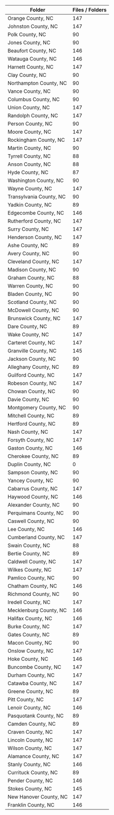 | Folder                  |   Files / Folders |
|-------------------------|-------------------|
| Orange County, NC       |               147 |
| Johnston County, NC     |               147 |
| Polk County, NC         |                90 |
| Jones County, NC        |                90 |
| Beaufort County, NC     |               146 |
| Watauga County, NC      |               146 |
| Harnett County, NC      |               147 |
| Clay County, NC         |                90 |
| Northampton County, NC  |                90 |
| Vance County, NC        |                90 |
| Columbus County, NC     |                90 |
| Union County, NC        |               147 |
| Randolph County, NC     |               147 |
| Person County, NC       |                90 |
| Moore County, NC        |               147 |
| Rockingham County, NC   |               147 |
| Martin County, NC       |                90 |
| Tyrrell County, NC      |                88 |
| Anson County, NC        |                88 |
| Hyde County, NC         |                87 |
| Washington County, NC   |                90 |
| Wayne County, NC        |               147 |
| Transylvania County, NC |                90 |
| Yadkin County, NC       |                89 |
| Edgecombe County, NC    |               146 |
| Rutherford County, NC   |               147 |
| Surry County, NC        |               147 |
| Henderson County, NC    |               147 |
| Ashe County, NC         |                89 |
| Avery County, NC        |                90 |
| Cleveland County, NC    |               147 |
| Madison County, NC      |                90 |
| Graham County, NC       |                88 |
| Warren County, NC       |                90 |
| Bladen County, NC       |                90 |
| Scotland County, NC     |                90 |
| McDowell County, NC     |                90 |
| Brunswick County, NC    |               147 |
| Dare County, NC         |                89 |
| Wake County, NC         |               147 |
| Carteret County, NC     |               147 |
| Granville County, NC    |               145 |
| Jackson County, NC      |                90 |
| Alleghany County, NC    |                89 |
| Guilford County, NC     |               147 |
| Robeson County, NC      |               147 |
| Chowan County, NC       |                90 |
| Davie County, NC        |                90 |
| Montgomery County, NC   |                90 |
| Mitchell County, NC     |                89 |
| Hertford County, NC     |                89 |
| Nash County, NC         |               147 |
| Forsyth County, NC      |               147 |
| Gaston County, NC       |               146 |
| Cherokee County, NC     |                89 |
| Duplin County, NC       |                 0 |
| Sampson County, NC      |                90 |
| Yancey County, NC       |                90 |
| Cabarrus County, NC     |               147 |
| Haywood County, NC      |               146 |
| Alexander County, NC    |                90 |
| Perquimans County, NC   |                90 |
| Caswell County, NC      |                90 |
| Lee County, NC          |               146 |
| Cumberland County, NC   |               147 |
| Swain County, NC        |                88 |
| Bertie County, NC       |                89 |
| Caldwell County, NC     |               147 |
| Wilkes County, NC       |               147 |
| Pamlico County, NC      |                90 |
| Chatham County, NC      |               146 |
| Richmond County, NC     |                90 |
| Iredell County, NC      |               147 |
| Mecklenburg County, NC  |               146 |
| Halifax County, NC      |               146 |
| Burke County, NC        |               147 |
| Gates County, NC        |                89 |
| Macon County, NC        |                90 |
| Onslow County, NC       |               147 |
| Hoke County, NC         |               146 |
| Buncombe County, NC     |               147 |
| Durham County, NC       |               147 |
| Catawba County, NC      |               147 |
| Greene County, NC       |                89 |
| Pitt County, NC         |               147 |
| Lenoir County, NC       |               146 |
| Pasquotank County, NC   |                89 |
| Camden County, NC       |                89 |
| Craven County, NC       |               147 |
| Lincoln County, NC      |               147 |
| Wilson County, NC       |               147 |
| Alamance County, NC     |               147 |
| Stanly County, NC       |               146 |
| Currituck County, NC    |                89 |
| Pender County, NC       |               146 |
| Stokes County, NC       |               145 |
| New Hanover County, NC  |               147 |
| Franklin County, NC     |               146 |